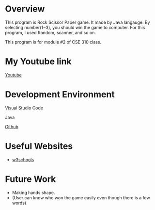 # Overview

This program is Rock Scissor Paper game.
It made by Java langauge.
By selecting number(1~3), you should win the game to computer.
For this program, I used Random, scanner, and so on.

This program is for module #2 of CSE 310 class.

# My Youtube link

[Youtube](https://youtu.be/DYwvm_2QxfI)

# Development Environment

Visual Studio Code

Java

[Github](https://github.com/YongLeeCode/RockScissorPaperGame)

# Useful Websites

* [w3schools](https://www.w3schools.com/java/default.asp)

# Future Work

* Making hands shape.
* (User can know who won the game easily even though there is a few words)